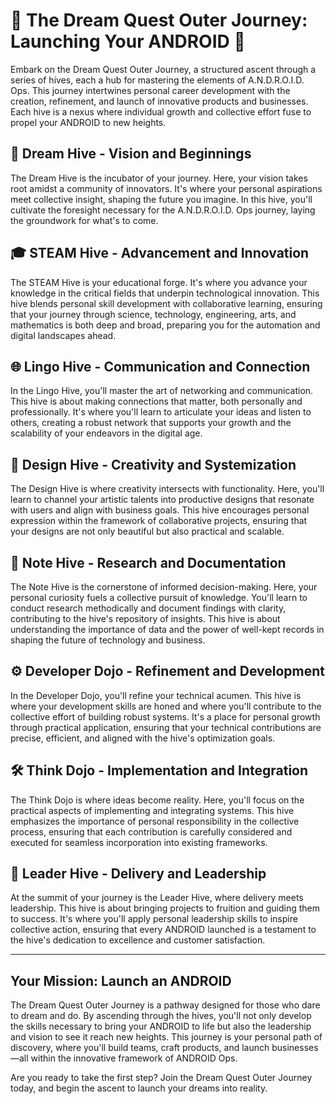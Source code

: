 # 🚀 The Dream Quest Outer Journey: Launching Your ANDROID 🚀

Embark on the Dream Quest Outer Journey, a structured ascent through a series of hives, each a hub for mastering the elements of A.N.D.R.O.I.D. Ops. This journey intertwines personal career development with the creation, refinement, and launch of innovative products and businesses. Each hive is a nexus where individual growth and collective effort fuse to propel your ANDROID to new heights.

## 🌱 Dream Hive - Vision and Beginnings
The Dream Hive is the incubator of your journey. Here, your vision takes root amidst a community of innovators. It's where your personal aspirations meet collective insight, shaping the future you imagine. In this hive, you'll cultivate the foresight necessary for the A.N.D.R.O.I.D. Ops journey, laying the groundwork for what's to come.

## 🎓 STEAM Hive - Advancement and Innovation
The STEAM Hive is your educational forge. It's where you advance your knowledge in the critical fields that underpin technological innovation. This hive blends personal skill development with collaborative learning, ensuring that your journey through science, technology, engineering, arts, and mathematics is both deep and broad, preparing you for the automation and digital landscapes ahead.

## 🌐 Lingo Hive - Communication and Connection
In the Lingo Hive, you'll master the art of networking and communication. This hive is about making connections that matter, both personally and professionally. It's where you'll learn to articulate your ideas and listen to others, creating a robust network that supports your growth and the scalability of your endeavors in the digital age.

## 🎨 Design Hive - Creativity and Systemization
The Design Hive is where creativity intersects with functionality. Here, you'll learn to channel your artistic talents into productive designs that resonate with users and align with business goals. This hive encourages personal expression within the framework of collaborative projects, ensuring that your designs are not only beautiful but also practical and scalable.

## 📝 Note Hive - Research and Documentation
The Note Hive is the cornerstone of informed decision-making. Here, your personal curiosity fuels a collective pursuit of knowledge. You'll learn to conduct research methodically and document findings with clarity, contributing to the hive's repository of insights. This hive is about understanding the importance of data and the power of well-kept records in shaping the future of technology and business.

## ⚙️ Developer Dojo - Refinement and Development
In the Developer Dojo, you'll refine your technical acumen. This hive is where your development skills are honed and where you'll contribute to the collective effort of building robust systems. It's a place for personal growth through practical application, ensuring that your technical contributions are precise, efficient, and aligned with the hive's optimization goals.

## 🛠️ Think Dojo - Implementation and Integration
The Think Dojo is where ideas become reality. Here, you'll focus on the practical aspects of implementing and integrating systems. This hive emphasizes the importance of personal responsibility in the collective process, ensuring that each contribution is carefully considered and executed for seamless incorporation into existing frameworks.

## 🌟 Leader Hive - Delivery and Leadership
At the summit of your journey is the Leader Hive, where delivery meets leadership. This hive is about bringing projects to fruition and guiding them to success. It's where you'll apply personal leadership skills to inspire collective action, ensuring that every ANDROID launched is a testament to the hive's dedication to excellence and customer satisfaction.

---

## Your Mission: Launch an ANDROID

The Dream Quest Outer Journey is a pathway designed for those who dare to dream and do. By ascending through the hives, you'll not only develop the skills necessary to bring your ANDROID to life but also the leadership and vision to see it reach new heights. This journey is your personal path of discovery, where you'll build teams, craft products, and launch businesses—all within the innovative framework of ANDROID Ops.

Are you ready to take the first step? Join the Dream Quest Outer Journey today, and begin the ascent to launch your dreams into reality.
